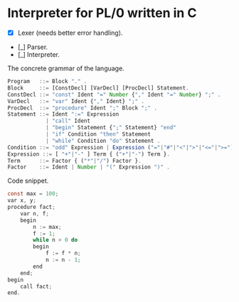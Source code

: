 # Interpreter for PL/0 written in C

* [x] Lexer (needs better error handling).
* [_] Parser.
* [_] Interpreter.

The concrete grammar of the language.

```ts
Program   ::= Block "." .
Block     ::= [ConstDecl] [VarDecl] [ProcDecl] Statement.
ConstDecl ::= "const" Ident "=" Number {"," Ident "=" Number} ";" .
VarDecl   ::= "var" Ident {"," Ident} ";" .
ProcDecl  ::= "procedure" Ident ";" Block ";" .
Statement ::= Ident ":=" Expression
            | "call" Ident
            | "begin" Statement {";" Statement} "end"
            | "if" Condition "then" Statement
            | "while" Condition "do" Statement .
Condition ::= "odd" Expression | Expression ("="|"#"|"<"|">"|"<="|">=") Expression.
Expression ::= [ "+"|"-" ] Term { ("+"|"-") Term }.
Term      ::= Factor { ("*"|"/") Factor }.
Factor    ::= Ident | Number | "(" Expression ")" .
```

Code snippet.

```c
const max = 100;
var x, y;
procedure fact;
    var n, f;
    begin
        n := max;
        f := 1;
        while n > 0 do
        begin
            f := f * n;
            n := n - 1;
        end
    end;
begin
    call fact;
end.
```
